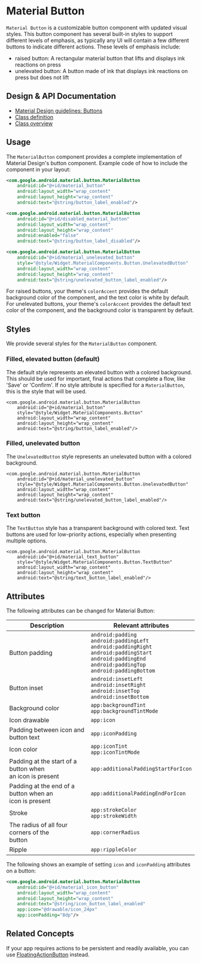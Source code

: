 <!--docs:
title: "Material Button"
layout: detail
section: components
excerpt: "A customizable button component with updated visual styles."
iconId: materialbutton
path: /catalog/material-button/
-->

# Material Button

`Material Button` is a customizable button component with updated visual styles.
This button component has several built-in styles to support different levels of
emphasis, as typically any UI will contain a few different buttons to indicate
different actions. These levels of emphasis include:

-   raised button: A rectangular material button that lifts and displays ink
    reactions on press
-   unelevated button: A button made of ink that displays ink reactions on press
    but does not lift

## Design & API Documentation

-   [Material Design guidelines:
    Buttons](https://material.io/go/design-buttons)
    <!--{: .icon-list-item.icon-list-item--spec }-->
-   [Class
    definition](https://github.com/material-components/material-components-android/tree/master/lib/java/com/google/android/material/button/MaterialButton.java)
    <!--{: .icon-list-item.icon-list-item--link }-->
-   [Class
    overview](https://developer.android.com/reference/com/google/android/material/button/MaterialButton.html)
    <!--{: .icon-list-item.icon-list-item--link }--> <!--{: .icon-list }-->

## Usage

The `MaterialButton` component provides a complete implementation of Material
Design's button component. Example code of how to include the component in your
layout:

```xml
<com.google.android.material.button.MaterialButton
    android:id="@+id/material_button"
    android:layout_width="wrap_content"
    android:layout_height="wrap_content"
    android:text="@string/button_label_enabled"/>

<com.google.android.material.button.MaterialButton
    android:id="@+id/disabled_material_button"
    android:layout_width="wrap_content"
    android:layout_height="wrap_content"
    android:enabled="false"
    android:text="@string/button_label_disabled"/>

<com.google.android.material.button.MaterialButton
    android:id="@+id/material_unelevated_button"
    style="@style/Widget.MaterialComponents.Button.UnelevatedButton"
    android:layout_width="wrap_content"
    android:layout_height="wrap_content"
    android:text="@string/unelevated_button_label_enabled"/>
```

For raised buttons, your theme's `colorAccent` provides the default background
color of the component, and the text color is white by default. For unelevated
buttons, your theme's `colorAccent` provides the default text color of the
component, and the background color is transparent by default.

## Styles

We provide several styles for the `MaterialButton` component.

### Filled, elevated button (default)

The default style represents an elevated button with a colored background. This
should be used for important, final actions that complete a flow, like 'Save' or
'Confirm'. If no style attribute is specified for a `MaterialButton`, this is
the style that will be used.

```
<com.google.android.material.button.MaterialButton
    android:id="@+id/material_button"
    style="@style/Widget.MaterialComponents.Button"
    android:layout_width="wrap_content"
    android:layout_height="wrap_content"
    android:text="@string/button_label_enabled"/>
```

### Filled, unelevated button

The `UnelevatedButton` style represents an unelevated button with a colored
background.

```
<com.google.android.material.button.MaterialButton
    android:id="@+id/material_unelevated_button"
    style="@style/Widget.MaterialComponents.Button.UnelevatedButton"
    android:layout_width="wrap_content"
    android:layout_height="wrap_content"
    android:text="@string/unelevated_button_label_enabled"/>
```

### Text button

The `TextButton` style has a transparent background with colored text. Text
buttons are used for low-priority actions, especially when presenting multiple
options.

```
<com.google.android.material.button.MaterialButton
    android:id="@+id/material_text_button"
    style="@style/Widget.MaterialComponents.Button.TextButton"
    android:layout_width="wrap_content"
    android:layout_height="wrap_content"
    android:text="@string/text_button_label_enabled"/>
```

## Attributes

The following attributes can be changed for Material Button:

Description                                                  | Relevant attributes
------------------------------------------------------------ | -------------------
Button padding                                               | `android:padding`<br/>`android:paddingLeft`<br/>`android:paddingRight`<br/>`android:paddingStart`<br/>`android:paddingEnd`<br/>`android:paddingTop`<br/>`android:paddingBottom`
Button inset                                                 | `android:insetLeft`<br/>`android:insetRight`<br/>`android:insetTop`<br/>`android:insetBottom`
Background color                                             | `app:backgroundTint`<br/>`app:backgroundTintMode`
Icon drawable                                                | `app:icon`
Padding between icon and button text                         | `app:iconPadding`
Icon color                                                   | `app:iconTint`<br/>`app:iconTintMode`
Padding at the start of a button when<br/>an icon is present | `app:additionalPaddingStartForIcon`
Padding at the end of a button when an<br/>icon is present   | `app:additionalPaddingEndForIcon`
Stroke                                                       | `app:strokeColor`<br/>`app:strokeWidth`
The radius of all four corners of the<br/>button             | `app:cornerRadius`
Ripple                                                       | `app:rippleColor`

The following shows an example of setting `icon` and `iconPadding` attributes on
a button:

```xml
<com.google.android.material.button.MaterialButton
    android:id="@+id/material_icon_button"
    android:layout_width="wrap_content"
    android:layout_height="wrap_content"
    android:text="@string/icon_button_label_enabled"
    app:icon="@drawable/icon_24px"
    app:iconPadding="8dp"/>
```

## Related Concepts

If your app requires actions to be persistent and readily available, you can use
[FloatingActionButton](FloatingActionButton.md) instead.
